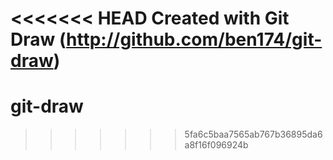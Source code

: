 <<<<<<< HEAD
Created with Git Draw (http://github.com/ben174/git-draw)
=======
# git-draw
>>>>>>> 5fa6c5baa7565ab767b36895da6a8f16f096924b
